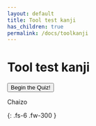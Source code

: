 ```yaml
---
layout: default
title: Tool test kanji
has_children: true
permalink: /docs/toolkanji
---
```


# Tool test kanji

<link rel="stylesheet" href="./../../css/style.css" type="text/css" />

<div class="container">
    <div id="start"><button class="start-btn" onClick="beginQuiz()">Begin the Quiz!</button>
        <!-- <p>Test your knowledge of New Zealand birds!<br> Do you know which is which?<br> Each picture of a bird will be accompanied by four options. <br> Click on one to select it as your answer.</p> -->
        <p>Chaizo</p>
    </div>
    <div id="quiz" style="display: none">
        <h2 id="quizQuestion"></h2>
        <div class="img-div" id="quizImg"></div>
        <div id="choices">
            <button id="choiceA" class="onclickChoice"></button>
            <button id="choiceB" class="onclickChoice"></button>
            <button id="choiceC" class="onclickChoice"></button>
            <button id="choiceD" class="onclickChoice"></button>
        </div>
        <div id="choiceResponse" style="display: none"></div>
    </div>
    <div id="scoreBlock" style="display: none"></div>
    <div id="scoreMessage" style="display: none"></div>
    <div><button id="quizAgain" class="quizRestart" style="display: none" onClick="restartQuiz()">Try Again!</button></div>
</div>
<script src="https://code.jquery.com/jquery-3.2.1.js" integrity="sha256-DZAnKJ/6XZ9si04Hgrsxu/8s717jcIzLy3oi35EouyE=" crossorigin="anonymous"></script>
<script type="text/javascript" src="./../../js/db.js"></script>
<script type="text/javascript">
    //declare all variables
    var start = document.getElementById("start");
    var quiz = document.getElementById("quiz");
    var quizQuestion = document.getElementById("quizQuestion");
    var quizImg = document.getElementById("quizImg");
    var optionA = document.getElementById("choiceA");
    var optionB = document.getElementById("choiceB");
    var optionC = document.getElementById("choiceC");
    var optionD = document.getElementById("choiceD");
    var scoreBlock = document.getElementById("scoreBlock");
    var scoreMessage = document.getElementById("scoreMessage");
    var quizAgain = document.getElementById("quizAgain");
    var choices = document.getElementById("choices");
    var choiceResponse = document.getElementById("choiceResponse");
    var score = 0;

    var questionIndex = 0;

    function getQuestion() {
        choiceResponse.style.display = "none";
        let q;
        do {
            q = questions[questionIndex];
        } while (q.imgSrc == '');

        quizQuestion.innerHTML = "<p>Question " + (questionIndex + 1) + ": " + q.question + "</p>";
        // quizImg.innerHTML = "<img src=" + q.imgSrc + ">";
        quizImg.innerHTML = `<text class="${q.important ? q.important : ''}">${q.imgSrc}</text>`;

        const rs = Math.floor(Math.random() * 3);

        optionA.className = "";
        optionB.className = "";
        optionC.className = "";
        optionD.className = "";
        switch (rs) {
            case 0:
                optionA.innerHTML = q.choiceB;
                optionA.classList.add('choiceB');
                optionB.innerHTML = q.choiceC;
                optionB.classList.add('choiceC');
                optionC.innerHTML = q.choiceA;
                optionC.classList.add('choiceA');
                optionD.innerHTML = q.choiceD;
                optionD.classList.add('choiceD');
                break;
            case 1:
                optionA.innerHTML = q.choiceD;
                optionA.classList.add('choiceD');
                optionB.innerHTML = q.choiceA;
                optionB.classList.add('choiceA');
                optionC.innerHTML = q.choiceB;
                optionC.classList.add('choiceB');
                optionD.innerHTML = q.choiceC;
                optionD.classList.add('choiceC');
                break;
            case 2:
                optionA.innerHTML = q.choiceC;
                optionA.classList.add('choiceC');
                optionB.innerHTML = q.choiceD;
                optionB.classList.add('choiceD');
                optionC.innerHTML = q.choiceA;
                optionC.classList.add('choiceA');
                optionD.innerHTML = q.choiceB;
                optionD.classList.add('choiceB');
                break;
            case 3:
                optionA.innerHTML = q.choiceB;
                optionA.classList.add('choiceB');
                optionB.innerHTML = q.choiceC;
                optionB.classList.add('choiceC');
                optionC.innerHTML = q.choiceD;
                optionC.classList.add('choiceD');
                optionD.innerHTML = q.choiceA;
                optionD.classList.add('choiceA');
                break;
            default:
                console.log(">>>");
        }
        optionA.classList.add('onclickChoice');
        optionB.classList.add('onclickChoice');
        optionC.classList.add('onclickChoice');
        optionD.classList.add('onclickChoice');

        choices.style.display = "block";
    }


    // start quiz

    function beginQuiz() {
        start.style.display = "none";
        getQuestion();
        quiz.style.display = "block";
    }

    // show score function

    function showScore() {
        quiz.style.display = "none";
        scoreBlock.style.display = "block";
        scoreBlock.innerHTML = "<p> You scored " + score + " out of 10!</p>";

        if (score < 4) {
            scoreMessage.innerHTML = "<p>Not so good! Time for some revision.</p>";
        } else if (score < 8) {
            scoreMessage.innerHTML = "<p>Pretty good! But still room for improvement.</p>"
        } else {
            scoreMessage.innerHTML = "<p>Great work! You really know your birds!</p>"
        }
        scoreMessage.style.display = "block";
        quizAgain.style.display = "block";
    }

    //function to check if answer is correct
    $("button.onclickChoice").click(function() {
        check(this);
    });

    let timeerr = null;

    function check(that) {
        clearTimeout(timeerr);
        if (questionIndex < questions.length - 1) {
            if (that.innerText == questions[questionIndex].correctAnswer) {
                score++;
                questionIndex++;
                choices.style.display = "none";
                choiceResponse.innerHTML = "<p>Correct!</p>"
                choiceResponse.style.display = "block";
                timeerr = setTimeout(getQuestion, 1500);
            } else {
                questionIndex++;
                choices.style.display = "none";
                choiceResponse.innerHTML = "<p>Incorrect!</p>"
                choiceResponse.style.display = "block";
                timeerr = setTimeout(getQuestion, 1500);
            }
        } else {
            if (that.innerText == questions[questionIndex].correctAnswer) {
                score++;
                choices.style.display = "none";
                choiceResponse.innerHTML = "<p>Correct!</p>"
                choiceResponse.style.display = "block";
                timeerr = setTimeout(showScore, 1500);
            } else {
                choices.style.display = "none";
                choiceResponse.innerHTML = "<p>Inorrect!</p>"
                choiceResponse.style.display = "block";
                timeerr = setTimeout(showScore, 1500);
            }
        }
    }

    function restartQuiz() {
        start.style.display = "block";
        scoreBlock.style.display = "none";
        scoreMessage.style.display = "none";
        quizAgain.style.display = "none";
        score = 0;
        questionIndex = 0;
    }
</script>

{: .fs-6 .fw-300 }
